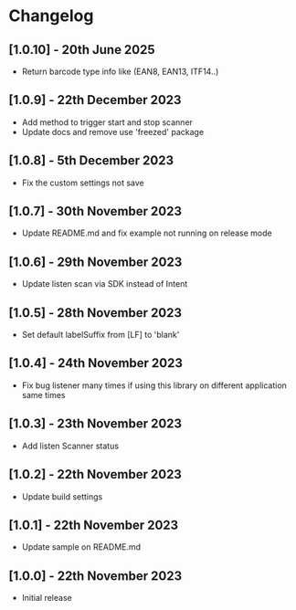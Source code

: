 # Changelog

## [1.0.10] - 20th June 2025

* Return barcode type info like (EAN8, EAN13, ITF14..)

## [1.0.9] - 22th December 2023

* Add method to trigger start and stop scanner
* Update docs and remove use 'freezed' package

## [1.0.8] - 5th December 2023

* Fix the custom settings not save

## [1.0.7] - 30th November 2023

* Update README.md and fix example not running on release mode

## [1.0.6] - 29th November 2023

* Update listen scan via SDK instead of Intent

## [1.0.5] - 28th November 2023

* Set default labelSuffix from [LF] to 'blank' 

## [1.0.4] - 24th November 2023

* Fix bug listener many times if using this library on different application same times 

## [1.0.3] - 23th November 2023

* Add listen Scanner status

## [1.0.2] - 22th November 2023

* Update build settings

## [1.0.1] - 22th November 2023

* Update sample on README.md 

## [1.0.0] - 22th November 2023

* Initial release